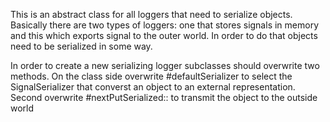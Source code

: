 This is an abstract class for all loggers that need to serialize objects. Basically there are two types of loggers: one that stores signals in memory and this which exports signal to the outer world. In order to do that objects need to be serialized in some way.

In order to create a new serializing logger subclasses should overwrite two methods. On the class side overwrite #defaultSerializer to select the SignalSerializer that converst an object to an external representation. Second overwrite #nextPutSerialized:: to transmit the object to the outside world